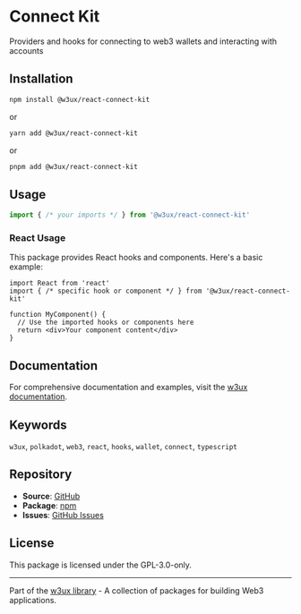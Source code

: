 # Connect Kit

Providers and hooks for connecting to web3 wallets and interacting with accounts

## Installation

```bash
npm install @w3ux/react-connect-kit
```

or

```bash
yarn add @w3ux/react-connect-kit
```

or

```bash
pnpm add @w3ux/react-connect-kit
```

## Usage

```typescript
import { /* your imports */ } from '@w3ux/react-connect-kit'
```

### React Usage

This package provides React hooks and components. Here's a basic example:

```tsx
import React from 'react'
import { /* specific hook or component */ } from '@w3ux/react-connect-kit'

function MyComponent() {
  // Use the imported hooks or components here
  return <div>Your component content</div>
}
```

## Documentation

For comprehensive documentation and examples, visit the [w3ux documentation](https://w3ux.org/library/react-connect-kit/overview).

## Keywords

`w3ux`, `polkadot`, `web3`, `react`, `hooks`, `wallet`, `connect`, `typescript`

## Repository

- **Source**: [GitHub](https://github.com/w3ux/w3ux-library)
- **Package**: [npm](https://www.npmjs.com/package/@w3ux/react-connect-kit)
- **Issues**: [GitHub Issues](https://github.com/w3ux/w3ux-library/issues)

## License

This package is licensed under the GPL-3.0-only.

---

Part of the [w3ux library](https://github.com/w3ux/w3ux-library) - A collection of packages for building Web3 applications.

